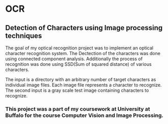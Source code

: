# OCR
## Detection of Characters using Image processing techniques

The goal of my optical recognition project was to implement an optical character recognition system. 
The Dectection of the characters was done using connected component analysis.
Additionally the process of recognition was done using SSD(Sum of squared distance) of various characters.

The input is a directory with an arbitrary number of target characters as individual image files.
Each image file represents a character to recognize.
The second input is a gray scale test image containing characters to recognize.

### This project was a part of my coursework at University at Buffalo for the course Computer Vision and Image Processing.  

